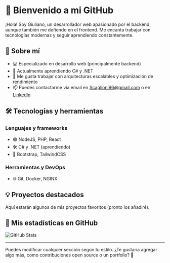 # 🚀 Bienvenido a mi GitHub

¡Hola! Soy Giuliano, un desarrollador web apasionado por el backend, aunque también me defiendo en el frontend. Me encanta trabajar con tecnologías modernas y seguir aprendiendo constantemente.

## 📌 Sobre mí
- 💻 Especializado en desarrollo web (principalmente backend)
- 📖 Actualmente aprendiendo C# y .NET
- 🚀 Me gusta trabajar con arquitecturas escalables y optimización de rendimiento
- 📫 Puedes contactarme vía email en [Scaglioni96@gmail.com](mailto:Scaglioni96@gmail.com) o en [LinkedIn](https://www.linkedin.com/in/giuliano-scaglioni)

## 🛠️ Tecnologías y herramientas
### Lenguajes y frameworks
- 🟢 NodeJS, PHP, React
- 🛠️ C# y .NET (aprendiendo)
- 🎨 Bootstrap, TailwindCSS

### Herramientas y DevOps
- 🌐 Git, Docker, NGINX

## 💡 Proyectos destacados
Aquí estarán algunos de mis proyectos favoritos (pronto los añadiré).

## 📌 Mis estadísticas en GitHub
![GitHub Stats](https://github-readme-stats.vercel.app/api?username=tuusuario&show_icons=true)

---

Puedes modificar cualquier sección según tu estilo. ¿Te gustaría agregar algo más, como contribuciones open source o un portfolio? 🚀

<!---
NaD3M-71/NaD3M-71 is a ✨ special ✨ repository because its `README.md` (this file) appears on your GitHub profile.
You can click the Preview link to take a look at your changes.
--->
